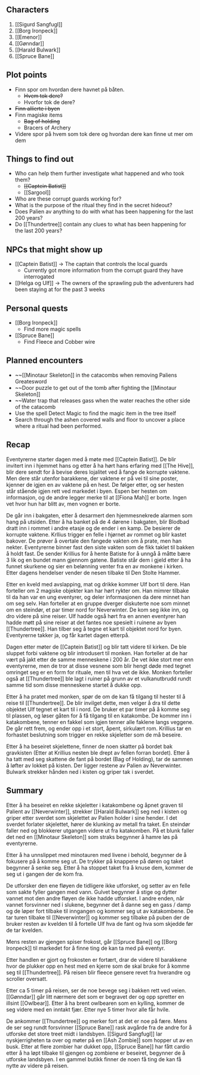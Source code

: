 ## Characters
1. [[Sigurd Sangfugl]] 
2. [[Borg Ironpeck]] 
3. [[Emenor]] 
4. [[Gønndar]] 
5. [[Harald Bulwark]] 
6. [[Spruce Bane]] 

## Plot points
- Finn spor om hvordan dere havnet på båten.
  - ~~Hvem tok dere?~~
  - Hvorfor tok de dere?
- ~~Finn allierte i byen~~
- Finn magiske items
  - ~~Bag of holding~~
  - Bracers of Archery
- Videre spor på hvem som tok dere og hvordan dere kan finne ut mer om dem

## Things to find out
- Who can help them further investigate what happened and who took them?
  - ~~[[Captein Batist]]~~ 
  - [[Sargool]] 
- Who are these corrupt guards working for? 
- What is the purpose of the ritual they find in the secret hideout?
- Does Palien av anything to do with what has been happening for the last 200 years?
- Do [[Thundertree]] contain any clues to what has been happening for the last 200 years?

## NPCs that might show up
- [[Captein Batist]] -> The captain that controls the local guards
  - Currently got more information from the corrupt guard they have interrogated
- [[Helga og Ulf]] -> The owners of the sprawling pub the adventurers had been staying at for the past 3 weeks

## Personal quests
- [[Borg Ironpeck]] 
  - Find more magic spells
- [[Spruce Bane]] 
  - Find Fleece and Cobber wire

## Planned encounters
- ~~[[Minotaur Skeleton]] in the catacombs when removing Paliens Greatesword
- ~~Door puzzle to get out of the tomb after fighting the [[Minotaur Skeleton]] 
- ~~Water trap that releases gass when the water reaches the other side of the catacomb
- Use the spell Detect Magic to find the magic item in the tree itself
- Search through the ashen covered walls and floor to uncover a place where a ritual had been performed.

## Recap

Eventyrerne starter dagen med å møte med [[Captein Batist]]. De blir invitert inn i hjemmet hans og etter å ha hørt hans erfaring med [[The Hive]], blir dere sendt for å bevise deres lojalitet ved å fange de korrupte vaktene. Men dere står utenfor barakkene, der vaktene er på vei til sine poster, kjenner de igjen en av vaktene på en hest. De følger etter, og ser hesten står stående igjen rett ved markedet i byen. Espen ber hesten om informasjon, og de andre legger merke til at [[Fiona Mah]] er borte. Ingen vet hvor hun har blitt av, men vognen er borte.

De går inn i bakgaten, etter å desarmert den hjemmesnekrede alarmen som hang på utsiden. Etter å ha banket på de 4 dørene i bakgaten, blir Blodbad dratt inn i rommet i andre etasje og de ender i en kamp. De besierer de korrupte vaktene. Krllius trigger en felle i hjørnet av rommet og blir kastet bakover. De prøver å overtale den fangede vakten om å prate, men han nekter. Eventyrerne binner fast den siste vakten som de fikk taklet til bakken å holdt fast. De sender Krillius for å hente Batiste for å unngå å måtte bære 3 lik og en bundet mann gjennom gatene. Batiste står dem i gjeld etter å ha funnet skurkene og sier en belønning venter fra en av monkene i kirken. Etter dagens hendelser vender de nesen tilbake til Den Stolte Hammer. 

Etter en kveld med avslapping, mat og drikke kommer Ulf bort til dere. Han forteller om 2 magiske objekter kan har hørt rykter om. Han mimrer tilbake til da han var en ung eventyrer, og deler informasjonen da dere minnet han om seg selv. Han forteller at en gruppe dverger diskuterte noe som minnet om en steindør, et par timer nord for Neverwinter. De kom seg ikke inn, og dro videre på sine reiser. Ulf hadde også hørt fra en annen eventyrer han hadde møtt på sine reiser at det fantes noe spesielt i ruinene av byen [[Thundertree]]. Han tilber seg å tegne et kart til objektet nord for byen. Eventyrerne takker ja, og får kartet dagen etterpå.

Dagen etter møter de [[Captein Batist]] og blir tatt videre til kirken. De ble sluppet forbi vaktene og blir introdusert til monken. Han forteller at de har vært på jakt etter de samme menneskene i 200 år. De vet ikke stort mer enn eventyrerne, men de tror at disse vesnene som blir hengt døde med tegnet omringet seg er en form for rituale, men til hva vet de ikke. Monken forteller også at [[Thundertree]] ble lagt i ruiner på grunn av et vulkanutbrudd rundt samme tid som disse menneskene startet å dukke opp. 

Etter å ha pratet med monken, spør de om de kan få tilgang til hester til å reise til [[Thundertree]]. De blir invilget dette, men velger å dra til dette objektet Ulf tegnet et kart til i nord. De bruker et par timer på å komme seg til plassen, og løser gåten for å få tilgang til en katakombe. De kommer inn i katakombene, tenner en fakkel som igjen tenner alle faklene langs veggene. De går rett frem, og ender opp i et stort, åpent, sirkulært rom. Krillius tar en forhastet beslutning som trigger en rekke skjeletter som de må beseire. 

Etter å ha beseiret skjelettene, finner de noen skatter på bordet bak gravkisten (Etter at Krillius nesten ble drept av fellen forran bordet). Etter å ha tatt med seg skattene de fant på bordet (Bag of Holding), tar de sammen å løfter av lokket på kisten. Der ligger restene av Palien av Neverwinter. Bulwark strekker hånden ned i kisten og griper tak i sverdet.

## Summary

Etter å ha beseiret en rekke skjeletter i katakombene og åpnet graven til Palient av [[Neverwinter]], strekker [[Harald Bulwark]] seg ned i kisten og griper etter sverdet som skjelettet av Palien holder i sine hender. I det sverdet forlater skjelettet, hører de klunking av metall fra taket. En steindør faller ned og blokkerer utgangen videre ut fra katakomben. På et blunk faller det ned en [[Minotaur Skeleton]] som straks begynner å hamre løs på eventyrerne.

Etter å ha unnslippet med minotauren med livene i behold, begynner de å fokusere på å komme seg ut. De trykker på knappene på døren og taket begynner å senke seg. Etter å ha stoppet taket fra å knuse dem, kommer de seg ut i gangen der de kom fra.

De utforsker den ene fløyen de tidligere ikke utforsket, og setter av en felle som sakte fyller gangen med vann. Gulvet begynner å stige og dytter vannet mot den andre fløyen de ikke hadde utforsket. I andre enden, når vannet forsvinner ned i slukene, begynner det å danne seg en gass / damp og de løper fort tilbake til inngangen og kommer seg ut av katakombene. De tar turen tilbake til [[Neverwinter]] og kommer seg tilbake på puben der de bruker resten av kvelden til å fortelle Ulf hva de fant og hva som skjedde før de tar kvelden.

Mens resten av gjengen spiser frokost, går [[Spruce Bane]] og [[Borg Ironpeck]] til markedet for å finne ting de kan ta med på eventyr.

Etter handlen er gjort og frokosten er fortært, drar de videre til barakkene hvor de plukker opp en hest med en kjerre som de skal bruke for å komme seg til [[Thundertree]]. På reisen blir fleece gensere revet fra hverandre og scroller oversatt.

Etter ca 5 timer på reisen, ser de noe bevege seg i bakken rett ved veien. [[Gønndar]] går litt nærmere det som er begravet der og opp spretter en illsint [[Owlbear]]. Etter å ha brent owlbearen som en kylling, kommer de seg videre med en inntakt fjær. Etter nye 5 timer hvor alle får hvile.

De ankommer [[Thundertree]] og merker fort at det er noe på fære. Mens de ser seg rundt forsvinner [[Spruce Bane]] rask avgårde fra de andre for å utforske det store treet midt i landsbyen. [[Sigurd Sangfugl]] lar nyskjerrigheten ta over og møter på en [[Ash Zombie]] som hopper ut av en busk. Etter at flere zombier har dukket opp, [[Spruce Bane]] har fått cardio etter å ha løpt tilbake til gjengen og zombiene er beseiret, begynner de å utforske landsbyen. I en gammel butikk finner de noen få ting de kan få nytte av videre på reisen.